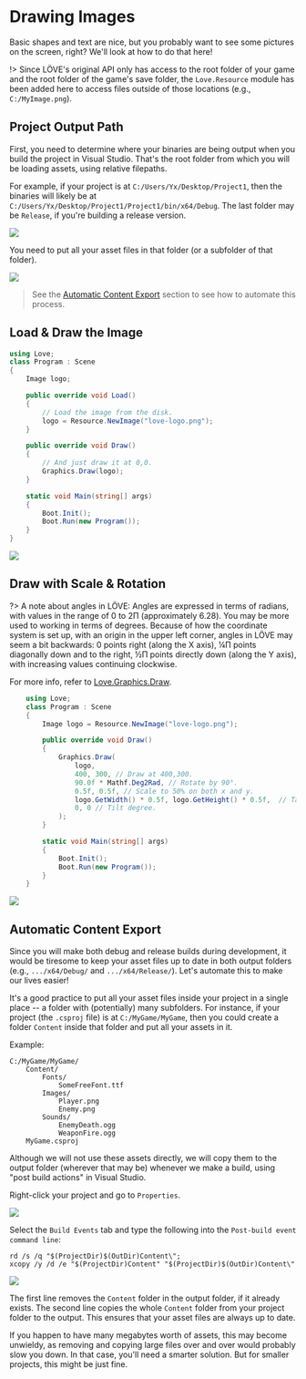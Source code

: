 # Drawing Images

Basic shapes and text are nice, but you probably want to see some pictures on the screen, right? We'll look at how to do that here!

!> Since LÖVE's original API only has access to the root folder of your game and the root folder of the game's save folder, the `Love.Resource` module has been added here to access files outside of those locations (e.g., `C:/MyImage.png`).

## Project Output Path

First, you need to determine where your binaries are being output when you build the project in Visual Studio. That's the root folder from which you will be loading assets, using relative filepaths.

For example, if your project is at `C:/Users/Yx/Desktop/Project1`, then the binaries will likely be at `C:/Users/Yx/Desktop/Project1/Project1/bin/x64/Debug`. The last folder may be `Release`, if you're building a release version.

![](img/04-where.png)

You need to put all your asset files in that folder (or a subfolder of that folder).

![](img/04-run-path.png)

> See the [Automatic Content Export](#automatic-content-export) section to see how to automate this process.

## Load & Draw the Image

```C#
using Love;
class Program : Scene
{
    Image logo;

    public override void Load()
    {
        // Load the image from the disk.
        logo = Resource.NewImage("love-logo.png");
    }

    public override void Draw()
    {
        // And just draw it at 0,0.
        Graphics.Draw(logo);
    }

    static void Main(string[] args)
    {
        Boot.Init();
        Boot.Run(new Program());
    }
}
```

![](img/04-img.png)

## Draw with Scale & Rotation

?> A note about angles in LÖVE: Angles are expressed in terms of radians, with values in the range of 0 to 2Π (approximately 6.28). You may be more used to working in terms of degrees. Because of how the coordinate system is set up, with an origin in the upper left corner, angles in LÖVE may seem a bit backwards: 0 points right (along the X axis), ¼Π points diagonally down and to the right, ½Π points directly down (along the Y axis), with increasing values continuing clockwise.

For more info, refer to [Love.Graphics.Draw](/module/Love.Graphics#lovegraphicsdrawlovedrawablesystemsinglesystemsinglesystemsinglesystemsinglesystemsinglesystemsinglesystemsinglesystemsinglesystemsingle).

```C#
    using Love;
    class Program : Scene
    {
        Image logo = Resource.NewImage("love-logo.png");

        public override void Draw()
        {
            Graphics.Draw(
                logo,
                400, 300, // Draw at 400,300.
                90.0f * Mathf.Deg2Rad, // Rotate by 90°.
                0.5f, 0.5f, // Scale to 50% on both x and y.
                logo.GetWidth() * 0.5f, logo.GetHeight() * 0.5f,  // Take the image center as an anchor.
                0, 0 // Tilt degree.
            );
        }

        static void Main(string[] args)
        {
            Boot.Init();
            Boot.Run(new Program());
        }
    }
```
![](img/04-img-rotation2.png)

## Automatic Content Export

Since you will make both debug and release builds during development, it would be tiresome to keep your asset files up to date in both output folders (e.g., `.../x64/Debug/` and `.../x64/Release/`). Let's automate this to make our lives easier!

It's a good practice to put all your asset files inside your project in a single place -- a folder with (potentially) many subfolders. For instance, if your project (the `.csproj` file) is at `C:/MyGame/MyGame`, then you could create a folder `Content` inside that folder and put all your assets in it.

Example:

```
C:/MyGame/MyGame/
    Content/
        Fonts/
            SomeFreeFont.ttf
        Images/
            Player.png
            Enemy.png
        Sounds/
            EnemyDeath.ogg
            WeaponFire.ogg
    MyGame.csproj
```

Although we will not use these assets directly, we will copy them to the output folder (wherever that may be) whenever we make a build, using "post build actions" in Visual Studio.

Right-click your project and go to `Properties`.

![](img/04-automatic-content-export-00.png)

Select the `Build Events` tab and type the following into the `Post-build event command line`:

```
rd /s /q "$(ProjectDir)$(OutDir)Content\";
xcopy /y /d /e "$(ProjectDir)Content" "$(ProjectDir)$(OutDir)Content\"
```

![](img/04-automatic-content-export-01.png)

The first line removes the `Content` folder in the output folder, if it already exists. The second line copies the whole `Content` folder from your project folder to the output. This ensures that your asset files are always up to date.

If you happen to have many megabytes worth of assets, this may become unwieldy, as removing and copying large files over and over would probably slow you down. In that case, you'll need a smarter solution. But for smaller projects, this might be just fine.

<!---
If your project is at `C:/LoveProjects/MyGame`, then the binaries will likely be at `C:/LoveProjects/MyGame/MyGame/bin/x64/Debug`. The last folder may be `Release`, if you're building a release version.
--->